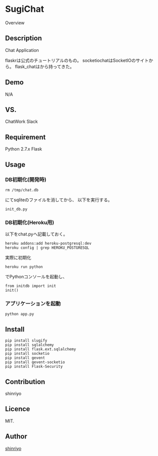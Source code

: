 SugiChat
====

Overview

## Description

Chat Application

flaskrは公式のチュートリアルのもの。
socketiochatはSocketIOのサイトから。
flask_chatはから持ってきた。

## Demo

N/A

## VS. 

ChatWork
Slack

## Requirement

Python 2.7.x
Flask

## Usage

### DB初期化(開発時)

```
rm /tmp/chat.db
```
にてsqliteのファイルを消してから、
以下を実行する。
```
init_db.py
```

### DB初期化(Heroku用)

以下をchat.pyへ記載しておく。
```
heroku addons:add heroku-postgresql:dev
heroku config | grep HEROKU_POSTGRESQL
```

実際に初期化
```
heroku run python
```
でPythonコンソールを起動し、
```
from initdb import init
init()
```

### アプリケーションを起動

```
python app.py
```

## Install

```
pip install slugify
pip install sqlalchemy
pip install flask.ext.sqlalchemy
pip install socketio
pip install gevent
pip install gevent-socketio
pip install Flask-Security 
```

## Contribution

shinriyo

## Licence

MIT.

## Author

[shinriyo](https://github.com/shinriyo/)

